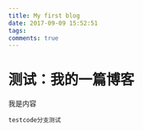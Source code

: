 ```yaml
---
title: My first blog
date: 2017-09-09 15:52:51
tags:
comments: true
---
```

# **测试：我的一篇博客**

我是内容   

    testcode分支测试